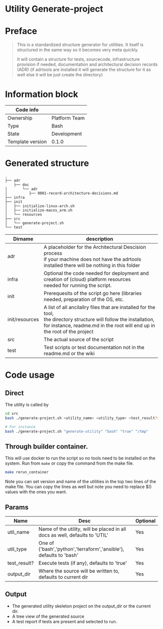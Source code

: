 # Utility Generate-project
# Preface
> This is a standardized structure generator for utilities. It itself is structured in the same way so it 
> becomes very meta quickly. 
> 
> It will contain a structure for tests, sourcecode, infrastructure provision if needed, documentation and 
> architectural decision records (ADR)  (if adrtools are installed it will generate the structure for it as well else it will be 
> just create the directory)

# Information block 

| Code info        |               |
|------------------|---------------|
| Ownership        | Platform Team | 
| Type             | Bash          | 
| State            | Development   |
| Template version | 0.1.0         |


# Generated structure

```text
.
├── adr
    ├── doc
│       └── adr
│          ├── 0001-record-architecture-decisions.md
├── infra
├── init
│   ├── initialize-linux-arch.sh
│   ├── initialize-macos_arm.sh
│   └── resources
├── src
│   └── generate-project.sh
└── test
```

| Dirname        | description                                                                                                                                                                                            |
|----------------|--------------------------------------------------------------------------------------------------------------------------------------------------------------------------------------------------------|
| adr            | A placeholder for the Architectural Descision process<br/> if your machine does not have the adrtools installed there will be nothing in this folder                                                   |
| infra          | Optional the code needed for deployment and creation of (cloud) platform resources <br/> needed for running the script.                                                                                |                             
| init           | Prerequesits of the script go here (libraries needed, preparation of the OS, etc.                                                                                                                      | 
| init/resources | A list of all ancilallry files that are installed for the tool, <br/> the directory structure will follow the installation, for instance, readme.md in the root will end up in the root of the project |
| src            | The actual source of the script                                                                                                                                                                        | 
| test           | Test scripts or test documentation not in the readme.md or the wiki                                                                                                                                    | 

# Code usage

## Direct
The utility is called by
```bash
cd src
bash ./generate-project.sh <utility_name> <utility_type> <test_result?> <output_dir>

# For instance   
bash ./generate-project.sh "generate-utility" "bash" "true" "/tmp"
```

## Through builder container. 

This will use docker to run the script so no tools need to be installed on the system. 
Run from `make` or copy the command from the make file. 

```bash
make rerun_container
```
Note you can set version and name of the utilities in the top two lines of the make file.
You can copy the lines as well but note you need to replace $() values with the ones you want. 



## Params 

| Name         | Desc                                                                        | Optional |
|--------------|-----------------------------------------------------------------------------|----------|
| util_name    | Name of the utility, will be placed in all docs as well, defaults to 'UTIL' | Yes      |
| util_type    | One of {'bash','python','terraform','ansible'}, defaults to 'bash'          | Yes      |
| test_result? | Execute tests (if any), defaults to 'true'                                  | Yes      |
| output_dir   | Where the source will be written to, defaults to current dir                | Yes      |


 ## Output

- The generated utility skeleton project on the output_dir or the current dir.
- A tree view of the generated source 
- A test report if tests are present and selected to run. 


 